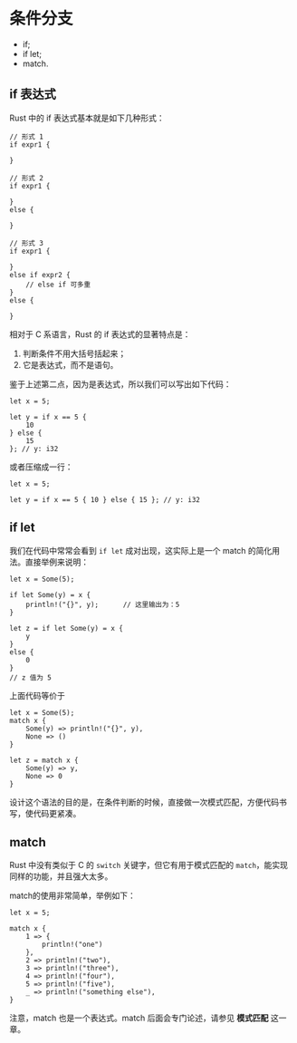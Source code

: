 # 条件分支

- if;
- if let;
- match.

## if 表达式

Rust 中的 if 表达式基本就是如下几种形式：

```
// 形式 1
if expr1 {

}
 
// 形式 2
if expr1 {

}
else {
    
}

// 形式 3
if expr1 {
    
}
else if expr2 {
    // else if 可多重
}
else {
    
}

```

相对于 C 系语言，Rust 的 if 表达式的显著特点是：

1. 判断条件不用大括号括起来；
2. 它是表达式，而不是语句。

鉴于上述第二点，因为是表达式，所以我们可以写出如下代码：

```
let x = 5;

let y = if x == 5 {
    10
} else {
    15
}; // y: i32
```

或者压缩成一行：

```
let x = 5;

let y = if x == 5 { 10 } else { 15 }; // y: i32
```

## if let 

我们在代码中常常会看到 `if let` 成对出现，这实际上是一个 match 的简化用法。直接举例来说明：

```
let x = Some(5);

if let Some(y) = x {
    println!("{}", y);      // 这里输出为：5    
}

let z = if let Some(y) = x {
    y      
}
else {
    0
}
// z 值为 5    

```

上面代码等价于 

```
let x = Some(5);
match x {
    Some(y) => println!("{}", y),
    None => ()    
}

let z = match x {
    Some(y) => y,
    None => 0
}
```

设计这个语法的目的是，在条件判断的时候，直接做一次模式匹配，方便代码书写，使代码更紧凑。

## match

Rust 中没有类似于 C 的 `switch` 关键字，但它有用于模式匹配的 `match`，能实现同样的功能，并且强大太多。

match的使用非常简单，举例如下：

```
let x = 5;

match x {
    1 => {
        println!("one")
    },
    2 => println!("two"),
    3 => println!("three"),
    4 => println!("four"),
    5 => println!("five"),
    _ => println!("something else"),
}
```
注意，match 也是一个表达式。match 后面会专门论述，请参见 **模式匹配** 这一章。


